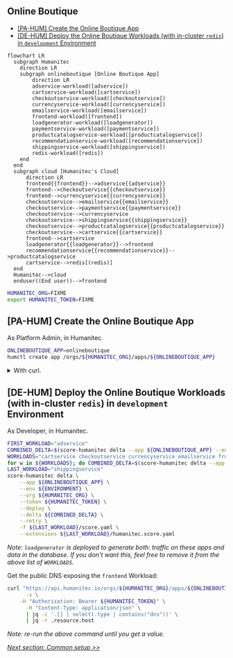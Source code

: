 ## Online Boutique

- [[PA-HUM] Create the Online Boutique App](#pa-hum-create-the-online-boutique-app)
- [[DE-HUM] Deploy the Online Boutique Workloads (with in-cluster `redis`) in `development` Environment](#de-hum-deploy-the-online-boutique-workloads-with-in-cluster-redis-in-development-environment)

```mermaid
flowchart LR
  subgraph Humanitec
    direction LR
    subgraph onlineboutique [Online Boutique App]
        direction LR
        adservice-workload([adservice])
        cartservice-workload([cartservice])
        checkoutservice-workload([checkoutservice])
        currencyservice-workload([currencyservice])
        emailservice-workload([emailservice])
        frontend-workload([frontend])
        loadgenerator-workload([loadgenerator])
        paymentservice-workload([paymentservice])
        productcatalogservice-workload([productcatalogservice])
        recommendationservice-workload([recommendationservice])
        shippingservice-workload([shippingservice])
        redis-workload([redis])
    end
  end
  subgraph cloud [Humanitec's Cloud]
      direction LR
      frontend{{frontend}}-->adservice{{adservice}}
      frontend-->checkoutservice{{checkoutservice}}
      frontend-->currencyservice{{currencyservice}}
      checkoutservice-->emailservice{{emailservice}}
      checkoutservice-->paymentservice{{paymentservice}}
      checkoutservice-->currencyservice
      checkoutservice-->shippingservice{{shippingservice}}
      checkoutservice-->productcatalogservice{{productcatalogservice}}
      checkoutservice-->cartservice{{cartservice}}
      frontend-->cartservice
      loadgenerator{{loadgenerator}}-->frontend
      recommendationservice{{recommendationservice}}-->productcatalogservice
      cartservice-->redis[(redis)]
  end
  Humanitec-->cloud
  enduser((End user))-->frontend
```

```bash
HUMANITEC_ORG=FIXME
export HUMANITEC_TOKEN=FIXME
```

## [PA-HUM] Create the Online Boutique App

As Platform Admin, in Humanitec.

```bash
ONLINEBOUTIQUE_APP=onlineboutique
humctl create app /orgs/${HUMANITEC_ORG}/apps/${ONLINEBOUTIQUE_APP}
```

<details>
  <summary>With curl.</summary>
  
  ```bash
  ONLINEBOUTIQUE_APP=onlineboutique
  curl "https://api.humanitec.io/orgs/${HUMANITEC_ORG}/apps" \
      -X POST \
      -H "Authorization: Bearer ${HUMANITEC_TOKEN}" \
      -H "Content-Type: application/json" \
      -d @- <<EOF
  {
    "id": "${ONLINEBOUTIQUE_APP}", 
    "name": "Online Boutique"
  }
  EOF
  ```
</details>

## [DE-HUM] Deploy the Online Boutique Workloads (with in-cluster `redis`) in `development` Environment

As Developer, in Humanitec.

```bash
FIRST_WORKLOAD="adservice"
COMBINED_DELTA=$(score-humanitec delta --app ${ONLINEBOUTIQUE_APP} --env ${ENVIRONMENT} --org ${HUMANITEC_ORG} --token ${HUMANITEC_TOKEN} --retry -f ${FIRST_WORKLOAD}/score.yaml --extensions ${FIRST_WORKLOAD}/humanitec.score.yaml | jq -r .id)
WORKLOADS="cartservice checkoutservice currencyservice emailservice frontend loadgenerator paymentservice productcatalogservice recommendationservice redis"
for w in ${WORKLOADS}; do COMBINED_DELTA=$(score-humanitec delta --app ${ONLINEBOUTIQUE_APP} --env ${ENVIRONMENT} --org ${HUMANITEC_ORG} --token ${HUMANITEC_TOKEN} --delta ${COMBINED_DELTA} --retry -f $w/score.yaml --extensions $w/humanitec.score.yaml | jq -r .id); done
LAST_WORKLOAD="shippingservice"
score-humanitec delta \
	--app ${ONLINEBOUTIQUE_APP} \
	--env ${ENVIRONMENT} \
	--org ${HUMANITEC_ORG} \
	--token ${HUMANITEC_TOKEN} \
	--deploy \
	--delta ${COMBINED_DELTA} \
	--retry \
	-f ${LAST_WORKLOAD}/score.yaml \
	--extensions ${LAST_WORKLOAD}/humanitec.score.yaml
```
_Note: `loadgenerator` is deployed to generate both: traffic on these apps and data in the database. If you don't want this, feel free to remove it from the above list of `WORKLOADS`._

Get the public DNS exposing the `frontend` Workload:
```bash
curl "https://api.humanitec.io/orgs/${HUMANITEC_ORG}/apps/${ONLINEBOUTIQUE_APP}/envs/${ENVIRONMENT}/resources" \
	  -s \
    -H "Authorization: Bearer ${HUMANITEC_TOKEN}" \
	  -H "Content-Type: application/json" \
	  | jq -c '.[] | select(.type | contains("dns"))' \
	  | jq -r .resource.host
```
_Note: re-run the above command until you get a value._

[_Next section: Common setup >>_](/docs/common.md)
